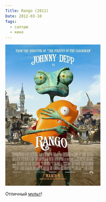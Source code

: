 ```yaml
---
Title: Rango (2011)
Date: 2012-03-10
Tags:
  - саптрю
  - кино
---
```


![rango.jpg](images/rango.jpg)

Отличный [мульт](http://www.imdb.com/title/tt1192628/)!